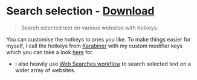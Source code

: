 # Search selection - [Download](https://github.com/nikitavoloboev/small-workflows/blob/master/search-selection/Search%20selection.alfredworkflow?raw=true)
> Search selected text on various websites with hotkeys.

You can customise the hotkeys to ones you like. To make things easier for myself, I call the hotkeys from [Karabiner](https://nikitavoloboev.gitbooks.io/knowledge/content/macOS/apps/karabiner/Karabiner.html) with my custom modifier keys which you can take a look [here](https://github.com/nikitavoloboev/dotfiles) for.
- I also heavily use [Web Searches workflow](https://github.com/nikitavoloboev/alfred-web-searches) to search selected text on a wider array of websites.

